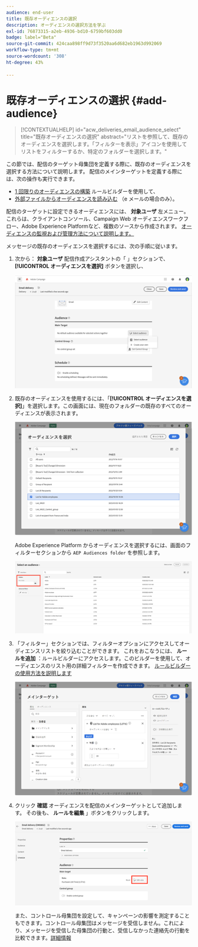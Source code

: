 ```yaml
---
audience: end-user
title: 既存オーディエンスの選択
description: オーディエンスの選択方法を学ぶ
exl-id: 76873315-a2eb-4936-bd10-6759bf603dd0
badge: label="Beta"
source-git-commit: 424caa898ff9d73f3520aa6d682eb1963d992069
workflow-type: tm+mt
source-wordcount: '308'
ht-degree: 43%

---
```



# 既存オーディエンスの選択 {#add-audience}

>[!CONTEXTUALHELP]
>id="acw_deliveries_email_audience_select"
>title="既存オーディエンスの選択"
>abstract="リストを参照して、既存のオーディエンスを選択します。「フィルターを表示」アイコンを使用してリストをフィルターするか、特定のフォルダーを選択します。"

この節では、配信のターゲット母集団を定義する際に、既存のオーディエンスを選択する方法について説明します。 配信のメインターゲットを定義する際には、次の操作も実行できます。

* [1 回限りのオーディエンスの構築](one-time-audience.md) ルールビルダーを使用して、
* [外部ファイルからオーディエンスを読み込む](file-audience.md) （e メールの場合のみ）。

配信のターゲットに設定できるオーディエンスには、 **対象ユーザ** 左メニュー。 これらは、クライアントコンソール、Campaign Web オーディエンスワークフロー、Adobe Experience Platformなど、複数のソースから作成されます。 [オーディエンスの監視および管理方法について説明します。](manage-audience.md)

メッセージの既存のオーディエンスを選択するには、次の手順に従います。

1. 次から： **対象ユーザ** 配信作成アシスタントの「 」セクションで、 **[!UICONTROL オーディエンスを選択]** ボタンを選択し、

   ![](assets/create-audience.png)

1. 既存のオーディエンスを使用するには、「**[!UICONTROL オーディエンスを選択]**」を選択します。この画面には、現在のフォルダーの既存のすべてのオーディエンスが表示されます。

   ![](assets/create-audience2.png)

   Adobe Experience Platform からオーディエンスを選択するには、画面のフィルターセクションから `AEP Audiences folder` を参照します。

   ![](assets/select-audience-folder.png)

1. 「フィルター」セクションでは、フィルターオプションにアクセスしてオーディエンスリストを絞り込むことができます。 これをおこなうには、 **ルールを追加** ：ルールビルダーにアクセスします。このビルダーを使用して、オーディエンスのリスト用の詳細フィルターを作成できます。 [ルールビルダーの使用方法を説明します](segment-builder.md)

   ![](assets/create-audience4.png)

1. クリック **確認** オーディエンスを配信のメインターゲットとして追加します。 その後も、 **ルールを編集** 」ボタンをクリックします。

   ![](assets/refine-audience.png)

   また、コントロール母集団を設定して、キャンペーンの影響を測定することもできます。コントロール母集団はメッセージを受信しません。これにより、メッセージを受信した母集団の行動と、受信しなかった連絡先の行動を比較できます。[詳細情報](control-group.md)
